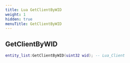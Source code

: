 ```yaml
---
title: Lua GetClientByWID
weight: 1
hidden: true
menuTitle: GetClientByWID
---
```

## GetClientByWID
```lua
entity_list:GetClientByWID(uint32 wid); -- Lua_Client
```